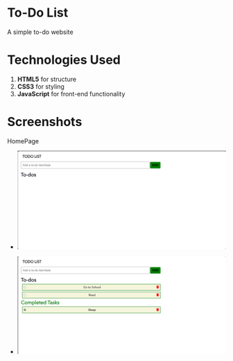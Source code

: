 # To-Do List
A simple to-do website

# Technologies Used

1. **HTML5** for structure
2. **CSS3** for styling
3. **JavaScript** for front-end functionality

# Screenshots

HomePage
- ![Homepage Screenshot](images/home-page.png)

- ![Homepage Screenshot](images/second-page.png)
